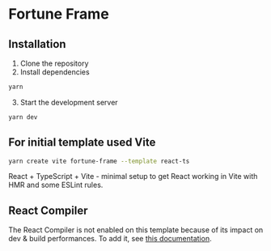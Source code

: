 # Fortune Frame

## Installation

1. Clone the repository
2. Install dependencies

```bash
yarn
```

3. Start the development server

```bash
yarn dev
```

## For initial template used Vite

```bash
yarn create vite fortune-frame --template react-ts
```

React + TypeScript + Vite - minimal setup to get React working in Vite with HMR and some ESLint rules.

## React Compiler

The React Compiler is not enabled on this template because of its impact on dev & build performances. To add it, see [this documentation](https://react.dev/learn/react-compiler/installation).
